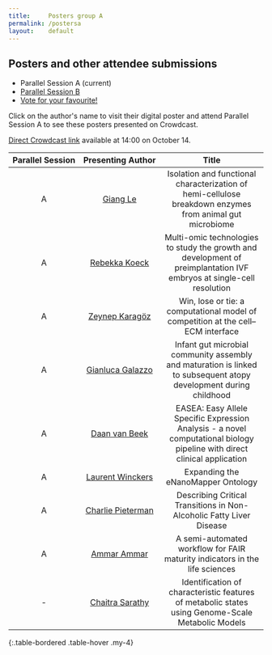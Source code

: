 ```yaml
---
title:     Posters group A
permalink: /postersa
layout:    default
---
```


<h2 class="mb-4">Posters and other attendee submissions</h2>

<nav class="my-4">
  <ul class="pagination pagination-lg justify-content-center">
    <li class="page-item active">
      <span class="page-link">
        Parallel Session A
        <span class="sr-only">(current)</span>
      </span>
    </li>
    <li class="page-item"><a class="page-link" href="/bytemal-2020/postersb">Parallel Session B</a></li>
    <li class="page-item"><a class="page-link" href="/bytemal-2020/postersVote">Vote for your favourite!</a></li>
  </ul>
</nav>


Click on the author's name to visit their digital poster and attend Parallel Session A to see these posters presented on Crowdcast. 

<a href="https://www.crowdcast.io/e/bytemal-2020/4">Direct Crowdcast link</a> available at 14:00 on October 14. 


| Parallel&nbsp;Session | Presenting&nbsp;Author | Title |
|:-:|:-:|:-:|
| A | <a href="/bytemal-2020/giangle">Giang Le</a> | Isolation and functional characterization of hemi-cellulose breakdown enzymes from animal gut microbiome |
| A | <a href="/bytemal-2020/posters">Rebekka Koeck</a> | Multi-omic technologies to study the growth and development of preimplantation IVF embryos at single-cell resolution |
| A | <a href="/bytemal-2020/posters">Zeynep Karagöz</a> | Win, lose or tie: a computational model of competition at the cell–ECM interface |
| A | <a href="/bytemal-2020/gianlucagalazzo">Gianluca Galazzo</a> | Infant gut microbial community assembly and maturation is linked to subsequent atopy development during childhood |
| A | <a href="/bytemal-2020/daanvanbeek">Daan van Beek</a> | EASEA: Easy Allele Specific Expression Analysis - a novel computational biology pipeline with direct clinical application |
| A | <a href="/bytemal-2020/laurentwinckers">Laurent Winckers</a> | Expanding the eNanoMapper Ontology |
| A | <a href="/bytemal-2020/charliepieterman">Charlie Pieterman</a> | Describing Critical Transitions in Non-Alcoholic Fatty Liver Disease |
| A | <a href="/bytemal-2020/posters">Ammar Ammar</a> | A semi-automated workflow for FAIR maturity indicators in the life sciences |
| - | <a href="/bytemal-2020/chaitrasarathy">Chaitra Sarathy</a> | Identification of characteristic features of metabolic states using Genome-Scale Metabolic Models |
{:.table-bordered .table-hover .my-4}



